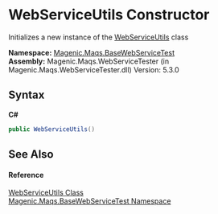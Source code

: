 # WebServiceUtils Constructor 
 

Initializes a new instance of the <a href="MAQS_5/WebServices_AUTOGENERATED/WebServiceUtils_Class">WebServiceUtils</a> class

**Namespace:**&nbsp;<a href="MAQS_5/WebServices_AUTOGENERATED/Magenic-Maqs-BaseWebServiceTest_Namespace">Magenic.Maqs.BaseWebServiceTest</a><br />**Assembly:**&nbsp;Magenic.Maqs.WebServiceTester (in Magenic.Maqs.WebServiceTester.dll) Version: 5.3.0

## Syntax

**C#**<br />
``` C#
public WebServiceUtils()
```


## See Also


#### Reference
<a href="MAQS_5/WebServices_AUTOGENERATED/WebServiceUtils_Class">WebServiceUtils Class</a><br /><a href="MAQS_5/WebServices_AUTOGENERATED/Magenic-Maqs-BaseWebServiceTest_Namespace">Magenic.Maqs.BaseWebServiceTest Namespace</a><br />